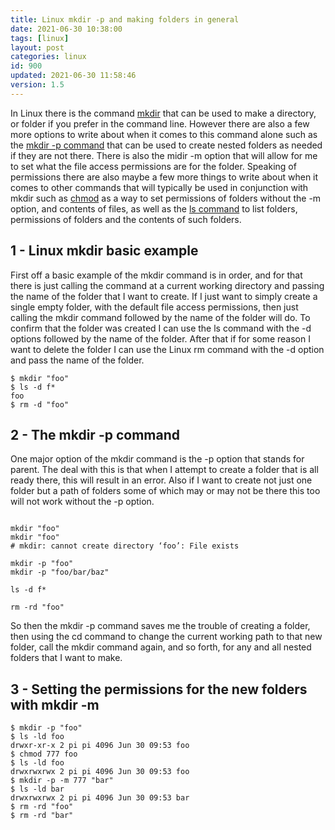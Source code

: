 ```yaml
---
title: Linux mkdir -p and making folders in general
date: 2021-06-30 10:38:00
tags: [linux]
layout: post
categories: linux
id: 900
updated: 2021-06-30 11:58:46
version: 1.5
---
```


In Linux there is the command [mkdir](https://linux.die.net/man/1/mkdir) that can be used to make a directory, or folder if you prefer in the command line. However there are also a few more options to write about when it comes to this command alone such as the [mkdir -p command](https://unix.stackexchange.com/questions/84191/how-to-create-nested-directory-in-a-single-command) that can be used to create nested folders as needed if they are not there. There is also the midir -m option that will allow for me to set what the file access permissions are for the folder. Speaking of permissions there are also maybe a few more things to write about when it comes to other commands that will typically be used in conjunction with mkdir such as [chmod](/2020/11/13/linux-chmod/) as a way to set permissions of folders without the -m option, and contents of files, as well as the [ls command](/2020/10/14/linux-ls/) to list folders, permissions of folders and the contents of such folders.

<!-- more -->

## 1 - Linux mkdir basic example

First off a basic example of the mkdir command is in order, and for that there is just calling the command at a current working directory and passing the name of the folder that I want to create. If I just want to simply create a single empty folder, with the default file access permissions, then just calling the mkdir command followed by the name of the folder will do. To confirm that the folder was created I can use the ls command with the -d options followed by the name of the folder. After that if for some reason I want to delete the folder I can use the Linux rm command with the -d option and pass the name of the folder.

```
$ mkdir "foo"
$ ls -d f*
foo
$ rm -d "foo"
```

## 2 - The mkdir -p command

One major option of the mkdir command is the -p option that stands for parent. The deal with this is that when I attempt to create a folder that is all ready there, this will result in an error. Also if I want to create not just one folder but a path of folders some of which may or may not be there this too will not work without the -p option.

```

mkdir "foo"
mkdir "foo" 
# mkdir: cannot create directory ‘foo’: File exists

mkdir -p "foo"
mkdir -p "foo/bar/baz"

ls -d f*

rm -rd "foo"
```

So then the mkdir -p command saves me the trouble of creating a folder, then using the cd command to change the current working path to that new folder, call the mkdir command again, and so forth, for any and all nested folders that I want to make.

## 3 - Setting the permissions for the new folders with mkdir -m

```
$ mkdir -p "foo"
$ ls -ld foo
drwxr-xr-x 2 pi pi 4096 Jun 30 09:53 foo
$ chmod 777 foo
$ ls -ld foo
drwxrwxrwx 2 pi pi 4096 Jun 30 09:53 foo
$ mkdir -p -m 777 "bar"
$ ls -ld bar
drwxrwxrwx 2 pi pi 4096 Jun 30 09:53 bar
$ rm -rd "foo"
$ rm -rd "bar"
```

